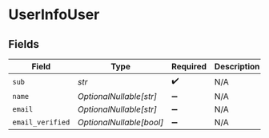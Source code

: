 # UserInfoUser


## Fields

| Field                    | Type                     | Required                 | Description              |
| ------------------------ | ------------------------ | ------------------------ | ------------------------ |
| `sub`                    | *str*                    | :heavy_check_mark:       | N/A                      |
| `name`                   | *OptionalNullable[str]*  | :heavy_minus_sign:       | N/A                      |
| `email`                  | *OptionalNullable[str]*  | :heavy_minus_sign:       | N/A                      |
| `email_verified`         | *OptionalNullable[bool]* | :heavy_minus_sign:       | N/A                      |